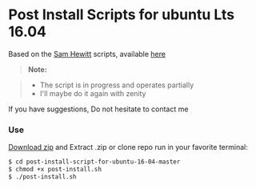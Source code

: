 Post Install Scripts for ubuntu Lts 16.04
=========================================

Based on the [Sam Hewitt](https://github.com/snwh) scripts, available [here](https://github.com/snwh/ubuntu-post-install)


> **Note:**

> - The script is in progress and operates partially
> - I'll maybe do it again with zenity

If you have suggestions, Do not hesitate to contact me


### Use

[Download zip](https://github.com/radiium/post-install-script-for-ubuntu-16-04/archive/master.zip) and Extract .zip or clone repo
run in your favorite terminal:
```sh
$ cd post-install-script-for-ubuntu-16-04-master
$ chmod +x post-install.sh
$ ./post-install.sh
```
